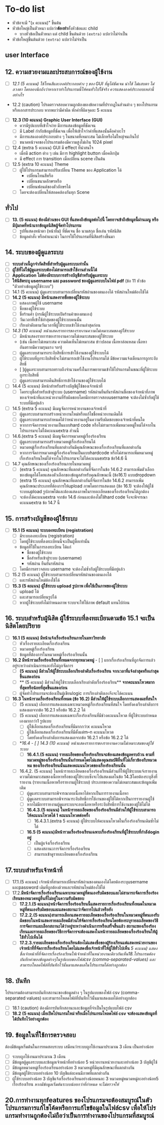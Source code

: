# To-do list
* หัวข้อจะมี "(`x` คะแนน)" ขึ้นต้น
* หัวข้อใหญ่เป็นตัวหนา แปลว่า**ต้องทำ**ทั้งหัวข้อและ child
  * บางหัวข้อเป็นตัวหนา แต่ child ขึ้นต้นด้วย `(extra)` แปลว่าไม่จำเป็น
* หัวข้อใหญ่ขึ้นต้นด้วย `(extra)` แปลว่าไม่จำเป็น
## user Interface
## 12. ความสวยงามและประสบการณ์ของผู้ใช้งาน
  - [ ] *12.1 (5 คะแนน) ใช้โทนสีและองค์ประกอบต่าง ๆ ของ GUI ที่ดูได้ชัดเจน น่าใช้ ไม่แสบตา ไม่ลวงตา โดยลองนึกถึงว่าหากเราทำโปรแกรมนี้ให้คนทั่วไปใช้จริง ควรแสดงองค์ประกอบเหล่านี้อย่างไร*
  - 12.2 (caution) โปรดตรวจสอบความถูกต้องของข้อความที่ปรากฏในส่วนต่าง ๆ ของโปรแกรม หรือเอกสารประกอบ หากพบว่ามีคำผิด หักคำที่ผิดจุดละ 5 คะแนน
  - [ ] **12.3 (10 คะแนน) Graphic User Interface (GUI)**
    - ควรมีรูปแบบที่เข้าใจง่าย มีการแสดงข้อมูลที่ชัดเจน
    - [ ] มี Label กำกับข้อมูลที่ชัดเจน เพื่อให้เข้าใจว่าค่าที่แสดงนั้นคือค่าอะไร
    - มีการแสดงองค์ประกอบต่าง ๆ ในขนาดที่เหมาะสม ไม่เล็กหรือไม่ใหญ่จนเกินไป
    - [ ] ขนาดหน้าจอของโปรแกรมต้องมีความสูงไม่เกิน 1024 pixel
  - [ ] 12.4 (extra 5 คะแนน) GUI มี effect ที่น่าสนใจ
    - เมื่อมี action ต่าง ๆ เช่น มีการ highlight button เมื่อคลิกปุ่ม 
    - มี effect การ transition เมื่อเปลี่ยน scene เป็นต้น
  - [ ] 12.5 (extra 10 คะแนน) Theme
    - [ ] ผู้ใช้โปรแกรมสามารถปรับเปลี่ยน Theme ของ Application ได้
      - เปลี่ยนโทนสีหรือ
      - เปลี่ยนขนาดอักษรหรือ
      - เปลี่ยนฟอนต์ของตัวอักษรได้
    - [ ] โดยจะต้องเปลี่ยนให้สอดคล้องกันทุก Scene
## ทั่วไป
- [ ] **13. (5 คะแนน) ต้องมีส่วนของ GUI ที่แสดงถึงข้อมูลต่อไปนี้ โดยอาจเข้าถึงข้อมูลนี้ผ่านเมนู หรือมีปุ่มกดที่หน้าแรกข้อมูลนิสิตผู้จัดทำโปรแกรม**
  - [ ] รูปที่แสดงหน้าตา (หน้ายิ้ม) ที่ชัดเจน ชื่อ นามสกุล ชื่อเล่น รหัสนิสิต
  - [ ] ข้อมูลคำสั่ง หรือคำแนะนำ ในการใช้โปรแกรมที่นิสิตสร้างขึ้นมา

## 14. ระบบของผู้ดูแลระบบ
  - [ ] **ระบบส่วนนี้ถูกจำกัดสิทธิ์สำหรับผู้ดูแลระบบเท่านั้น**
  - [ ] **ผู้ใช้ที่ไม่ใช่ผู้ดูแลระบบต้องไม่สามารถเข้าใช้งานส่วนนี้ได้**
  - [ ] **Application ไม่ต้องมีระบบการสร้างบัญชีสำหรับผู้ดูแลระบบ**
  - [ ] **ให้นิสิตระบุ username และ password ของผู้ดูแลระบบในไฟล์ pdf** (ข้อ 11 หัวข้อ "ตัวอย่างข้อมูลผู้ใช้ระบบ")
  - [ ] 14.1 (5 คะแนน) ผู้ดูแลระบบสามารถเปลี่ยนรหัสผ่านของตนเองได้ รหัสผ่านใหม่ต้องใช้ได้
  - [ ] **14.2 (5 คะแนน) มีหน้าแสดงรายชื่อของผู้ใช้ระบบ** 
    - [ ] แสดงภาพผู้ใช้ username
    - [ ] ชื่อของผู้ใช้ระบบ 
    - [ ] ชื่อร้านค้า (กรณีผู้ใช้ระบบเปิดร้านค้าของตนเอง) 
    - [ ] วันเวลาที่เข้าใช้ล่าสุดของผู้ใช้ระบบคนนั้น 
    - [ ] เรียงลำดับตามวันเวลาที่ผู้ใช้ระบบเข้าใช้งานล่าสุดก่อน
  - [ ] *14.3 (10 คะแนน) หน้าแสดงรายการของรายงานความไม่เหมาะสมของผู้ใช้ระบบ*
    - [ ] มีหน้าแสดงรายการของรายงานความไม่เหมาะสมของผู้ใช้ระบบ
    - (เช่น เนื้อหาไม่เหมาะสม ความคิดเห็นไม่เหมาะสม ข่าวปลอม เนื้อหาล่อแหลม เนื้อหาอันตรายมีความรุนแรง ฯลฯ)
    - [ ] ผู้ดูแลระบบสามารถระงับสิทธิ์การเข้าใช้งานของผู้ใช้ระบบได้ 
    - [ ] ผู้ใช้ระบบที่ถูกระงับสิทธิ์จะไม่สามารถเข้าใช้งานโปรแกรมได้ มีข้อความแจ้งเตือนการถูกระงับสิทธิ์ 
    - [ ]ผู้ดูแลระบบสามารถทราบถึงจำนวนครั้งในการพยายามเข้าใช้โปรแกรมในขณะที่ผู้ใช้ระบบถูกระงับสิทธิ์ 
    - [ ] ผู้ดูแลระบบสามารถคืนสิทธิ์การเข้าใช้งานของผู้ใช้ระบบได้
  - [ ] 14.4 (5 คะแนน) มีหน้าสําหรับสร้างบัญชีผู้ใช้ของเจ้าหน้าที่
    -[ ]  โดยระบุชื่อสําหรับเข้าสู่ระบบ (username) รหัสผ่านยืนยันรหัสผ่านชื่อของเจ้าหน้าที่ภาพของเจ้าหน้าที่และหน่วยงานที่รับผิดชอบโดยมีการตรวจสอบusername จะต้องไม่ซํ้ากับผู้ใช้ระบบที่มีอยู่แล้ว
  - [ ] 14.5 (extra 5 คะแนน) มีเมนูจัดการหน่วยงานของเจ้าหน้าที่
    - [ ] ผู้ดูแลระบบสามารถสร้างหน่วยงานใหม่หรือแก้ไขชื่อหน่วยงานเดิมได้
    - [ ] ผู้ดูแลระบบสามารถกําหนดได้ว่าหน่วยงานอยู่ในความรับผิดชอบของเจ้าหน้าที่คนใด
    - [ ] หากการจัดการหน่วยงานเป็นแบบhard code หรือไม่สามารถเพิ่มหมวดหมู่ใหม่ได้จากในโปรแกรมจะไม่ได้คะแนนextra ส่วนนี้
  - [ ] 14.6.(extra 5 คะแนน) มีเมนูจัดการหมวดหมู่เรื่องร้องเรียน
    - [ ] ผู้ดูแลระบบสามารถสร้างหมวดหมู่เรื่องร้องเรียนได้
    - [ ] หมวดหมู่เรื่องร้องเรียนที่แตกต่างกันมีคุณลักษณะของเรื่องร้องเรียนที่แตกต่างกัน
    - [ ] หากการจัดการหมวดหมู่เรื่องร้องเรียนเป็นแบบhardcode   หรือไม่สามารถเพิ่มหมวดหมู่เรื่องร้องเรียนใหม่ได้จากในโปรแกรมจะไม่ได้คะแนนextra ข้อ14.6 นี้
  - [ ] 14.7 คุณลักษณะของเรื่องร้องเรียนภายในหมวดหมู่
    - [ ] (extra 5 คะแนน) คุณลักษณะที่แตกต่างกันที่จัดการในข้อ 14.6.2 สามารถเพิ่มตัวเลือกของข้อมูลได้โดยแสดงตัวเลือกของข้อมูลสําหรับคุณลักษณะนี้ (ข้อ16.1) แบบdropdown
    - [ ] (extra 15 คะแนน) คุณลักษณะที่แตกต่างกันที่จัดการในข้อ 14.6.2 สามารถเพิ่มคุณลักษณะประเภทที่ต้องการให้upload ภาพโดยการแสดงผล (ข้อ 16.1) จะต้องให้ผู้ใช้ระบบupload รูปภาพได้และต้องแสดงภาพในรายละเอียดของเรื่องร้องเรียนได้ถูกต้อง
    - [ ] จะต้องได้คะแนนextra จากข้อ 14.6 ก่อนและต้องไม่ใช้hard code จึงจะพิจารณาคะแนนextra ข้อ  14.7 นี้  
## 15. การสร้างบัญชีของผู้ใช้ระบบ
  - [ ] **15.1 (5 คะแนน) ระบบลงทะเบียน (registration)**
    - [ ] มีระบบลงทะเบียน (registration)
    - [ ] โดยผู้ใช้ระบบที่ลงทะเบียนนี้จะเป็นผู้ซื้อเท่านั้น
    - ข้อมูลที่ใช้ในการลงทะเบียน ได้แก่
      - ชื่อของผู้ใช้ระบบ
      - ชื่อสำหรับเข้าสู่ระบบ (username)
      - รหัสผ่าน ยืนยันรหัสผ่าน
    - [ ] โดยมีการตรวจสอบ username จะต้องไม่ซ้ำกับผู้ใช้ระบบที่มีอยู่แล้ว
  - [ ] 15.2 (5 คะแนน) ผู้ใช้ระบบสามารถเปลี่ยนรหัสผ่านของตนเองได้
    - [ ] และรหัสผ่านใหม่ต้องใช้ได้
  - [ ] **15.3 (5 คะแนน) ผู้ใช้ระบบ upload รูปภาพ เพื่อใช้เป็นภาพของผู้ใช้ระบบ**
    - [ ] upload ได้
    - [ ] และสามารถเปลี่ยนรูปได้
    - [ ] หากผู้ใช้ระบบยังไม่กำหนดภาพ ระบบจะให้ใช้ภาพ default แทนไปก่อน
## 16. ระบบสำหรับผู้นิสิต  ผู้ใช้ระบบที่ลงทะเบียนตามข้อ 15.1 จะเป็นนิสิตโดยปริยาย
  - [ ] **16.1 (5 คะแนน) มีหน้าแจ้งเรื่องร้องเรียนภายในมหาวิทยาลัย**
    - [ ] หัวเรื่องรายละเอียดเรื่องร้องเรียน
    - [ ] หมวดหมู่เรื่องร้องเรียน
    - [ ] ข้อมูลที่ต้องการในหมวดหมู่เรื่องร้องเรียนนั้น
   - [ ] **16.2  มีหน้ารวมเรื่องร้องเรียนทั้งหมดจากทุกหมวดหมู่**
    - [ ] แยกเรื่องร้องเรียนที่ถูกจัดการแล้วอยู่ระหว่างดําเนินการและยังไม่ถูกจัดการ
      - [ ] **(5 คะแนน) มีส่วนให้ผู้ใช้ระบบเลือกเรียงลําดับเรื่องร้องเรียน**
           **จากเวลาที่แจ้งล่าสุดหรือเก่าสุดขึ้นแสดงก่อน**
      - [ ] ** (5 คะแนน) มีส่วนให้ผู้ใช้ระบบเลือกเรียงลําดับเรื่องร้องเรียน**
            **จากคะแนนโหวตมากที่สุดหรือน้อยที่สุดขึ้นแสดงก่อน**
      - [ ] ผู้จัดทําโปรแกรมจะต้องเป็นผู้เขียนlogic การเรียงลําดับเองจึงจะได้คะแนน
  - [ ] **16.3 ในหน้ารวมเรื่องร้องเรียนทั้งหมด (ข้อ 16.2)       มีส่วนให้ผู้ใช้ระบบเลือกการแสดงผลที่สนใจ**
    - [ ] (5 คะแนน) เลือกการแสดงผลเฉพาะหมวดหมู่เรื่องร้องเรียนที่สนใจ
    โดยยังคงเรียงลําดับการแสดงผลจากข้อ 16.2.1 หรือข้อ 16.2.2 ได้
    - [ ] (5 คะแนน) เลือกการแสดงผลเฉพาะเรื่องร้องเรียนที่มีช่วงคะแนนโหวต
    ที่ผู้ใช้ระบบกําหนดเองมากกว่า1 รูปแบบ
      - [ ] ผู้ใช้เลือกแสดงเรื่องร้องเรียนที่มีมากกว่าx คะแนนโหวต 
      - [ ] ผู้ใช้เลือกแสดงเรื่องร้องเรียนที่มีตั้งแต่m–n คะแนนโหวต
      - [ ] โดยยังคงเรียงลําดับการแสดงผลจากข้อ 16.2.1 หรือข้อ 16.2.2 ได้
    - [ ] **16.4   - [ ] *14.3 (10 คะแนน) หน้าแสดงรายการของรายงานความไม่เหมาะสมของผู้ใช้ระบบ**
      - [ ] **16.4.1.(5 คะแนน) รายละเอียดของเรื่องร้องเรียนจะต้องแสดงข้อมูลครบถ้วน**
      **ตามที่หมวดหมู่ของเรื่องร้องเรียนนั้นกําหนดโดยไม่แสดงคุณสมบัติอื่นที่ไม่เกี่ยวข้องกับหมวดหม** **ของเรื่องร้องเรียนนั้นแสดงคะแนนโหวตของเรื่องร้องเรียนนั้น**
    - [ ] 16.4.2. (5 คะแนน) ในหน้ารายละเอียดของเรื่องร้องเรียนมีส่วนที่ให้ผู้ใช้ระบบแจ้งรายงาน
    ความไม่เหมาะสมของเนื้อหาหรือของผู้ใช้ระบบซึ่งจะไปแสดงผลในข้อ 14.3โดยต้องระบุสิ่งที่รายงาน     (รายงานเนื้อหาหรือรายงานผู้ใช้ระบบ) ประเภทของความไม่เหมาะสมและข้อมูลเพิ่มเติม
        - [ ] ผู้ดูแลระบบสามารถพิจารณาลบเนื้อหาได้หากเป็นการรายงานเนื้อหา
        - [ ] ผู้ดูแลลระบบสามารถพิจารณาระงับสิทธิ์การใช้งานของผู้ใช้ได้หากเป็นการรายงานผู้ใช้
        - [ ] หากไม่มีการรายงานผู้ดูแลระบบจะลบเนื้อหาหรือระงับสิทธิ์การใช้งานของผู้ใช้ไม่ได้
      - [ ] **16.4.3.(5 คะแนน) ในหน้ารายละเอียดของเรื่องร้องเรียนมีส่วนให้ผู้ใช้ระบบสามารถให้คะแนนโหวตได้ 1 คะแนนโหวตต่อครั้ง**
        - [ ] 16.4.3.1.(extra 5 คะแนน) ผู้ใช้ระบบให้คะแนนโหวตในเรื่องร้องเรียนเดิมซํ้าไม่ได้
      - [ ] **16.5 (5 คะแนน)มีหน้ารวมเรื่องร้องเรียนเฉพาะเรื่องร้องเรียนที่ผู้ใช้ระบบที่กําลังlogin อยู่**
        - [ ] เป็นผู้แจ้งเรื่องร้องเรียน
        - [ ] แสดงสถานะการจัดการเรื่องร้องเรียน
        - [ ] สามารถเข้าดูรายละเอียดของเรื่องร้องเรียน
## 17.ระบบสําหรับเจ้าหน้าที่  
  - [ ] 17.1.(5 คะแนน) เจ้าหน้าที่สามารถเปลี่ยนรหัสผ่านของตนเองได้โดยต้องระบุusername และpassword เดิมที่ถูกต้องด้วยและรหัสผ่านใหม่ต้องใช้ได้
   - [ ] 17.2.**มีหน้าจัดการเรื่องร้องเรียนเฉพาะหมวดหมู่ที่ตนเองรับผิดชอบและไม่สามารถจัดการเรื่องร้องเรียนของหมวดหมู่อื่นที่ไม่อยู่ในความรับผิดชอบ**
     - [ ] **17.2.1.(5 คะแนน)หน้าจัดการเรื่องร้องเรียนนี้แสดงรายการเรื่องร้องเรียนทั้งหมดในหมวดหมู่ที่ตนเองรับผิดชอบและแสดงสถานะว่าจัดการไปแล้วหรือยัง**
     - [ ] **17.2.2.(5 คะแนน)สามารถเลือกแสดงรายละเอียดของเรื่องร้องเรียนในหมวดหมู่ที่ตนเองรับผิดชอบในหน้าแสดงรายละเอียดมีส่วนให้จัดการเรื่องร้องเรียนโดยต้องระบุรายละเอียดของวิธีการจัดการและเลือกสถานะได้ว่าอยู่ระหว่างดําเนินการหรือเสร็จสิ้นแล้ว** 
     **สถานะของเรื่องร้องเรียนและรายละเอียดของวิธีการจัดการจะต้องแสดงในหน้ารายละเอียดของเรื่องร้องเรียนให้ผู้ใช้ทั่วไปเห็นได้**
     - [ ] **17.2.3.รายละเอียดของเรื่องร้องเรียนต้องไม่แสดงชื่อของผู้ร้องเรียนแต่แสดงหน่วยงานของเจ้าหน้าที่ที่จัดการเรื่องร้องเรียนโดยไม่แสดงชื่อเจ้าหน้าที่ให้ผู้ใช้ทั่วไปเห็น**
    *5 คะแนน) แสดงชื่อเจ้าหน้าที่ที่จัดการเรื่องร้องเรียนให้เจ้าหน้าที่ในหน่วยงานเดียวกันเห็น18.โปรแกรมต้องบันทึกค่าของข้อมูลต่างๆในรูปแบบของไฟล์csv (comma-separated-values) และสามารถโหลดไฟล์ที่บันทึกไว้นั้นมาแสดงผลในโปรแกรมได้อย่างถูกต้อง*

## 18. บันทึก
โปรแกรมต้องสามารถบันทึกสถานะของข้อมูลต่าง ๆ ในรูปแบบของไฟล์ csv (comma-separated values) และสามารถโหลดไฟล์ที่บันทึกไว้นั้นมาแสดงผลได้อย่างถูกต้อง
  - [ ] 18.1 (caution) ต้องมีการบันทึกสถานะและข้อมูลที่จำเป็นในรูปแบบไฟล์ csv
  - [ ] **18.2 (5 คะแนน) เมื่อเปิดโปรแกรมใหม่ หรือเมื่อโปรแกรมโหลดไฟล์ csv จะต้องแสดงข้อมูลที่ได้บันทึกไว้อย่างถูกต้อง**

## 19. ข้อมูลในที่ใช้การตรวจสอบ
  ต้องมีข้อมูลเริ่มต้นในการทดสอบระบบ เสมือนว่าระบบถูกใช้งานมาประมาณ 3 เดือน เป็นอย่างน้อย
  
  - [ ] ระบบถูกใช้งานมาประมาณ 3 เดือน
  - [ ] มีข้อมูลผู้ดูแลระบบและข้อมูลเจ้าหน้าที่อย่างน้อย 5 หน่วยงานหน่วยงานละอย่างน้อย 3 บัญชีผู้ใช้
  - [ ] มีข้อมูลหมวดหมู่เรื่องร้องเรียนอย่างน้อย 3 หมวดหมู่ที่มีคุณลักษณะที่แตกต่างกัน
  - [ ] มีข้อมูลผู้ใช้ระบบอย่างน้อย 10 บัญชีแต่ละคนมีภาพที่แตกต่างกัน
  - [ ] ผู้ใช้ระบบอย่างน้อย 3 บัญชีแจ้งเรื่องร้องเรียนอย่างน้อยคนละ 3 หมวดหมู่หมวดหมู่ละอย่างน้อย5 เรื่องร้องเรียน
  *หากมีข้อมูลเริ่มต้นระบบน้อยกว่าที่กำหนด จะไม่ตรวจให้*
  
## 20.การทํางานทุกfeatures ของโปรแกรมจะต้องสมบูรณ์ในตัวโปรแกรมการแก้ไขโค้ดหรือการแก้ไขข้อมูลในไฟล์csv เพื่อให้โปรแกรมทํางานถูกต้องไม่ถือว่าเป็นการทํางานของโปรแกรมที่สมบูรณ์